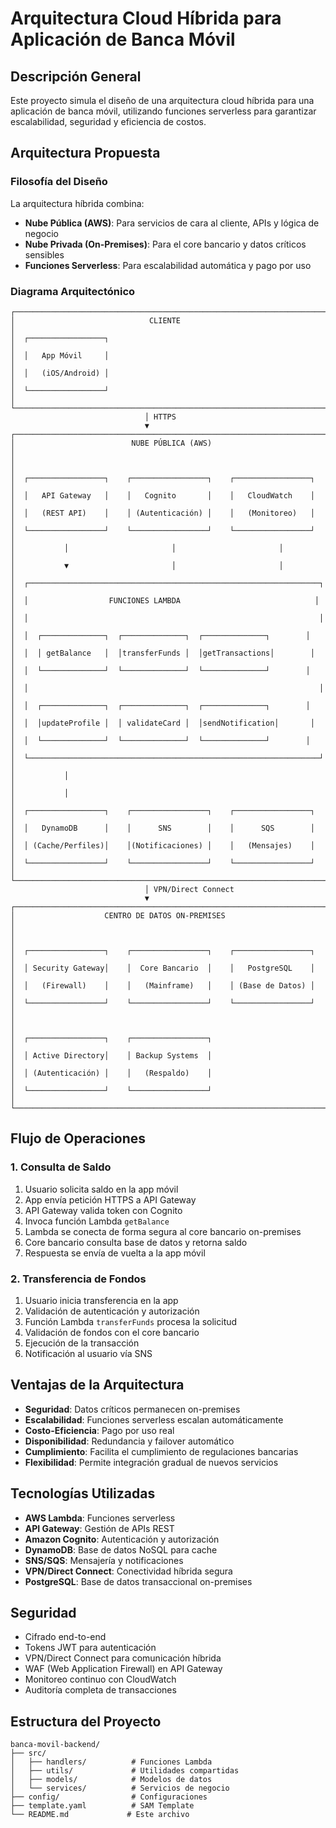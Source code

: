 # Arquitectura Cloud Híbrida para Aplicación de Banca Móvil

## Descripción General

Este proyecto simula el diseño de una arquitectura cloud híbrida para una aplicación de banca móvil, utilizando funciones serverless para garantizar escalabilidad, seguridad y eficiencia de costos.

## Arquitectura Propuesta

### Filosofía del Diseño

La arquitectura híbrida combina:
- **Nube Pública (AWS)**: Para servicios de cara al cliente, APIs y lógica de negocio
- **Nube Privada (On-Premises)**: Para el core bancario y datos críticos sensibles
- **Funciones Serverless**: Para escalabilidad automática y pago por uso

### Diagrama Arquitectónico

```
┌─────────────────────────────────────────────────────────────────────────────┐
│                              CLIENTE                                        │
│  ┌─────────────────┐                                                        │
│  │   App Móvil     │                                                        │
│  │   (iOS/Android) │                                                        │
│  └─────────────────┘                                                        │
└─────────────────────────────────────────────────────────────────────────────┘
                              │ HTTPS
                              ▼
┌─────────────────────────────────────────────────────────────────────────────┐
│                          NUBE PÚBLICA (AWS)                                │
│                                                                             │
│  ┌─────────────────┐    ┌─────────────────┐    ┌─────────────────┐        │
│  │   API Gateway   │    │   Cognito       │    │   CloudWatch    │        │
│  │   (REST API)    │    │ (Autenticación) │    │   (Monitoreo)   │        │
│  └─────────────────┘    └─────────────────┘    └─────────────────┘        │
│           │                       │                       │                │
│           ▼                       │                       │                │
│  ┌─────────────────────────────────────────────────────────────────┐      │
│  │                  FUNCIONES LAMBDA                              │      │
│  │                                                                 │      │
│  │  ┌──────────────┐  ┌──────────────┐  ┌──────────────┐        │      │
│  │  │ getBalance   │  │transferFunds │  │getTransactions│        │      │
│  │  └──────────────┘  └──────────────┘  └──────────────┘        │      │
│  │                                                                 │      │
│  │  ┌──────────────┐  ┌──────────────┐  ┌──────────────┐        │      │
│  │  │updateProfile │  │ validateCard │  │sendNotification│       │      │
│  │  └──────────────┘  └──────────────┘  └──────────────┘        │      │
│  └─────────────────────────────────────────────────────────────────┘      │
│           │                                                                │
│           │                                                                │
│  ┌─────────────────┐    ┌─────────────────┐    ┌─────────────────┐        │
│  │   DynamoDB      │    │      SNS        │    │      SQS        │        │
│  │ (Cache/Perfiles)│    │(Notificaciones) │    │   (Mensajes)    │        │
│  └─────────────────┘    └─────────────────┘    └─────────────────┘        │
└─────────────────────────────────────────────────────────────────────────────┘
                              │ VPN/Direct Connect
                              ▼
┌─────────────────────────────────────────────────────────────────────────────┐
│                    CENTRO DE DATOS ON-PREMISES                             │
│                                                                             │
│  ┌─────────────────┐    ┌─────────────────┐    ┌─────────────────┐        │
│  │ Security Gateway│    │  Core Bancario  │    │   PostgreSQL    │        │
│  │   (Firewall)    │    │   (Mainframe)   │    │ (Base de Datos) │        │
│  └─────────────────┘    └─────────────────┘    └─────────────────┘        │
│                                                                             │
│  ┌─────────────────┐    ┌─────────────────┐                               │
│  │ Active Directory│    │ Backup Systems  │                               │
│  │ (Autenticación) │    │   (Respaldo)    │                               │
│  └─────────────────┘    └─────────────────┘                               │
└─────────────────────────────────────────────────────────────────────────────┘
```

## Flujo de Operaciones

### 1. Consulta de Saldo
1. Usuario solicita saldo en la app móvil
2. App envía petición HTTPS a API Gateway
3. API Gateway valida token con Cognito
4. Invoca función Lambda `getBalance`
5. Lambda se conecta de forma segura al core bancario on-premises
6. Core bancario consulta base de datos y retorna saldo
7. Respuesta se envía de vuelta a la app móvil

### 2. Transferencia de Fondos
1. Usuario inicia transferencia en la app
2. Validación de autenticación y autorización
3. Función Lambda `transferFunds` procesa la solicitud
4. Validación de fondos con el core bancario
5. Ejecución de la transacción
6. Notificación al usuario vía SNS

## Ventajas de la Arquitectura

- **Seguridad**: Datos críticos permanecen on-premises
- **Escalabilidad**: Funciones serverless escalan automáticamente
- **Costo-Eficiencia**: Pago por uso real
- **Disponibilidad**: Redundancia y failover automático
- **Cumplimiento**: Facilita el cumplimiento de regulaciones bancarias
- **Flexibilidad**: Permite integración gradual de nuevos servicios

## Tecnologías Utilizadas

- **AWS Lambda**: Funciones serverless
- **API Gateway**: Gestión de APIs REST
- **Amazon Cognito**: Autenticación y autorización
- **DynamoDB**: Base de datos NoSQL para cache
- **SNS/SQS**: Mensajería y notificaciones
- **VPN/Direct Connect**: Conectividad híbrida segura
- **PostgreSQL**: Base de datos transaccional on-premises

## Seguridad

- Cifrado end-to-end
- Tokens JWT para autenticación
- VPN/Direct Connect para comunicación híbrida
- WAF (Web Application Firewall) en API Gateway
- Monitoreo continuo con CloudWatch
- Auditoría completa de transacciones

## Estructura del Proyecto

```
banca-movil-backend/
├── src/
│   ├── handlers/          # Funciones Lambda
│   ├── utils/             # Utilidades compartidas
│   ├── models/            # Modelos de datos
│   └── services/          # Servicios de negocio
├── config/                # Configuraciones
├── template.yaml          # SAM Template
└── README.md             # Este archivo
```
